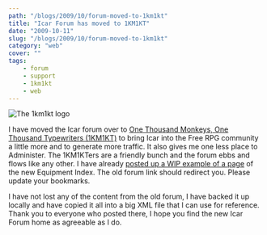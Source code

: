 ```yaml
---
path: "/blogs/2009/10/forum-moved-to-1km1kt"
title: "Icar Forum has moved to 1KM1KT"
date: "2009-10-11"
slug: "/blogs/2009/10/forum-moved-to-1km1kt"
category: "web"
cover: ""
tags:
    - forum
    - support
    - 1km1kt
    - web
---
```

![The 1km1kt logo](http://www.1km1kt.net/images/1km1kt.jpg)

I have moved the Icar forum over to [One Thousand Monkeys, One Thousand Typewriters (1KM1KT)](http://www.1km1kt.net/forum/viewforum.php?f=34) to bring Icar into the Free RPG community a little more and to generate more traffic. It also gives me one less place to Administer. The 1KM1KTers are a friendly bunch and the forum ebbs and flows like any other. I have already [posted up a WIP example of a page](http://www.1km1kt.net/forum/viewtopic.php?f=34;t=1911) of the new Equipment Index. The old forum link should redirect you. Please update your bookmarks.

I have not lost any of the content from the old forum, I have backed it up locally and have copied it all into a big XML file that I can use for reference. Thank you to everyone who posted there, I hope you find the new Icar Forum home as agreeable as I do.